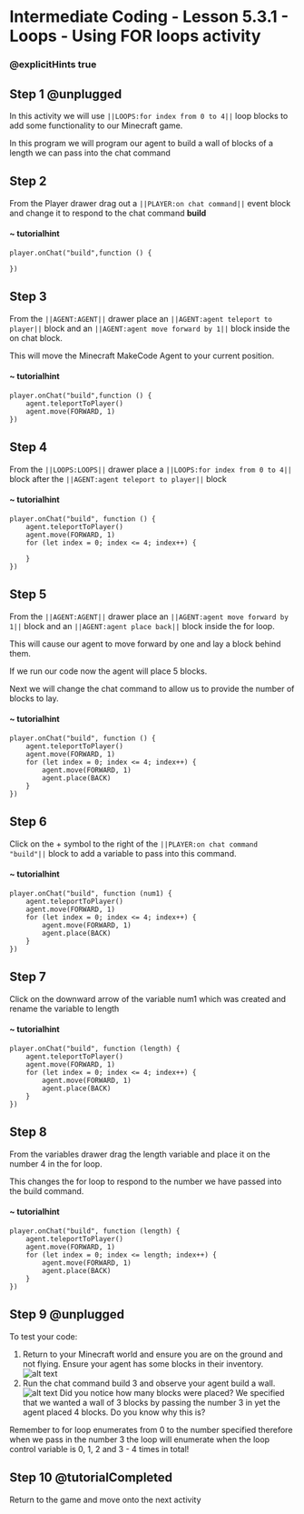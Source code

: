 # Intermediate Coding - Lesson 5.3.1 - Loops - Using FOR loops activity

### @explicitHints true

## Step 1 @unplugged
In this activity we will use ``||LOOPS:for index from 0 to 4||`` loop blocks to add some functionality to our Minecraft game.

In this program we will program our agent to build a wall of blocks of a length we can pass into the chat command

## Step 2
From the Player drawer drag out a ``||PLAYER:on chat command||`` event block and change it to respond to the chat command **build**
#### ~ tutorialhint
```blocks
player.onChat("build",function () {
 
})
```

## Step 3
From the ``||AGENT:AGENT||`` drawer place an ``||AGENT:agent teleport to player||`` block and an ``||AGENT:agent move forward by 1||`` block inside the on chat block.

This will move the Minecraft MakeCode Agent to your current position.

#### ~ tutorialhint
```blocks 
player.onChat("build",function () {
	agent.teleportToPlayer()
	agent.move(FORWARD, 1)
})
```

## Step 4
From the ``||LOOPS:LOOPS||`` drawer place a ``||LOOPS:for index from 0 to 4||`` block after the ``||AGENT:agent teleport to player||`` block
#### ~ tutorialhint
```blocks 
player.onChat("build", function () {
    agent.teleportToPlayer()
    agent.move(FORWARD, 1)
    for (let index = 0; index <= 4; index++) {
    	
    }
})
```

## Step 5
From the ``||AGENT:AGENT||`` drawer place an ``||AGENT:agent move forward by 1||`` block and an ``||AGENT:agent place back||``  block inside the for loop.

This will cause our agent to move forward by one and lay a block behind them.

If we run our code now the agent will place 5 blocks.

Next we will change the chat command to allow us to provide the number of blocks to lay.
#### ~ tutorialhint
```blocks 
player.onChat("build", function () {
    agent.teleportToPlayer()
    agent.move(FORWARD, 1)
    for (let index = 0; index <= 4; index++) {
        agent.move(FORWARD, 1)
        agent.place(BACK)
    }
})
```

## Step 6
Click on the + symbol to the right of the ``||PLAYER:on chat command "build"||`` block to add a variable to pass into this command.
#### ~ tutorialhint
```blocks 
player.onChat("build", function (num1) {
    agent.teleportToPlayer()
    agent.move(FORWARD, 1)
    for (let index = 0; index <= 4; index++) {
        agent.move(FORWARD, 1)
        agent.place(BACK)
    }
})
```

## Step 7
Click on the downward arrow of the variable num1 which was created and rename the variable to length

#### ~ tutorialhint
```blocks 
player.onChat("build", function (length) {
    agent.teleportToPlayer()
    agent.move(FORWARD, 1)
    for (let index = 0; index <= 4; index++) {
        agent.move(FORWARD, 1)
        agent.place(BACK)
    }
})
```

## Step 8
From the variables drawer drag the length variable and place it on the number 4 in the for loop.

This changes the for loop to respond to the number we have passed into the build command.

#### ~ tutorialhint
```blocks 
player.onChat("build", function (length) {
    agent.teleportToPlayer()
    agent.move(FORWARD, 1)
    for (let index = 0; index <= length; index++) {
        agent.move(FORWARD, 1)
        agent.place(BACK)
    }
})
```

## Step 9 @unplugged
To test your code:
1. Return to your Minecraft world and ensure you are on the ground and not flying. Ensure your agent has some blocks in their inventory.
![alt text](https://intermediate.codingcredentials.com/Lesson5/5.3.1/images/1.jpg?raw=true "FOR")
2. Run the chat command build 3 and observe your agent build a wall.
![alt text](https://intermediate.codingcredentials.com/Lesson5/5.3.1/images/2.jpg?raw=true "FOR")
Did you notice how many blocks were placed? We specified that we wanted a wall of 3 blocks by passing the number 3 in yet the agent placed 4 blocks. Do you know why this is?

Remember to for loop enumerates from 0 to the number specified therefore when we pass in the number 3 the loop will enumerate when the loop control variable is 0, 1, 2 and 3 - 4 times in total!

## Step 10 @tutorialCompleted
Return to the game and move onto the next activity